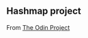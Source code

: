 ## Hashmap project

From <a href="https://www.theodinproject.com/lessons/javascript-hashmap#project-solution">The Odin Project</a>
